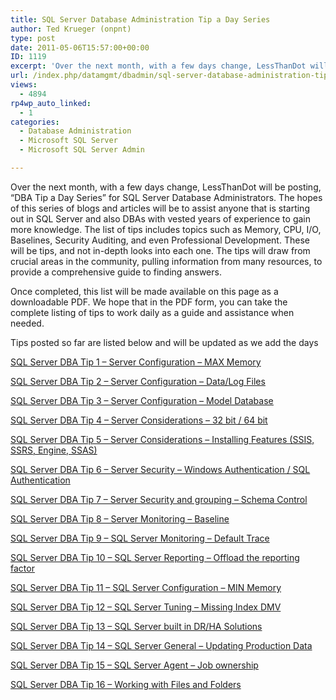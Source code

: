 ```yaml
---
title: SQL Server Database Administration Tip a Day Series
author: Ted Krueger (onpnt)
type: post
date: 2011-05-06T15:57:00+00:00
ID: 1119
excerpt: 'Over the next month, with a few days change, LessThanDot will be posting, “DBA Tip a Day Series” for SQL Server Database Administrators. The hopes of this series of blogs and articles will be to assist anyone that is starting out in SQL Server and also&hellip;'
url: /index.php/datamgmt/dbadmin/sql-server-database-administration-tip/
views:
  - 4894
rp4wp_auto_linked:
  - 1
categories:
  - Database Administration
  - Microsoft SQL Server
  - Microsoft SQL Server Admin

---
```

<div class="Nth msg">
  Over the next month, with a few days change, LessThanDot will be posting, “DBA Tip a Day Series” for SQL Server Database Administrators. The hopes of this series of blogs and articles will be to assist anyone that is starting out in SQL Server and also DBAs with vested years of experience to gain more knowledge. The list of tips includes topics such as Memory, CPU, I/O, Baselines, Security Auditing, and even Professional Development. These will be tips, and not in-depth looks into each one. The tips will draw from crucial areas in the community, pulling information from many resources, to provide a comprehensive guide to finding answers.</p> 
  
  <p>
    Once completed, this list will be made available on this page as a downloadable PDF. We hope that in the PDF form, you can take the complete listing of tips to work daily as a guide and assistance when needed.
  </p>
</div>

<div class="Nth msg">
  Tips posted so far are listed below and will be updated as we add the days</p> 
  
  <p>
    <a href="/index.php/DataMgmt/DBAdmin/sql-server-dba-tip-1">SQL Server DBA Tip 1 – Server Configuration – MAX Memory</a>
  </p>
  
  <p>
    <span style="text-decoration: underline;"><a href="/index.php/DataMgmt/DataDesign/sql-server-dba-tip-2">SQL Server DBA Tip 2 – Server Configuration – Data/Log Files</a> </span>
  </p>
  
  <p>
    <span style="text-decoration: underline;"><a href="/index.php/DataMgmt/DBAdmin/sql-server-dba-tip-6">SQL Server DBA Tip 3 – Server Configuration – Model Database</a> </span>
  </p>
  
  <p>
    <span style="text-decoration: underline;"><a href="/index.php/DataMgmt/DBAdmin/sql-server-32bit-64bit">SQL Server DBA Tip 4 – Server Considerations – 32 bit / 64 bit</a></span>
  </p>
  
  <p>
    <a title="SQL Server DBA Tip 5 - Server Considerations - Installing Features (SSIS, SSRS, Engine, SSAS)" href="/index.php/All/?p=1211">SQL Server DBA Tip 5 – Server Considerations – Installing Features (SSIS, SSRS, Engine, SSAS)</a>
  </p>
  
  <p>
    <a title="SQL Server DBA Tip 6 - Server Security – Windows Authentication / SQL Authentication" href="/index.php/All/?p=1212">SQL Server DBA Tip 6 – Server Security – Windows Authentication / SQL Authentication</a>
  </p>
  
  <p>
    <a title="SQL Server DBA Tip 7 - Server Security and grouping – Schema Control" href="/index.php/All/?p=1215">SQL Server DBA Tip 7 – Server Security and grouping – Schema Control</a>
  </p>
  
  <p>
    <a title="SQL Server DBA Tip 8 - Server Monitoring - Baseline" href="/index.php/All/?p=1223">SQL Server DBA Tip 8 – Server Monitoring – Baseline</a>
  </p>
  
  <p>
    <a title="SQL Server DBA Tip 9 – SQL Server Monitoring – Default Trace" href="/index.php/All/?p=1224">SQL Server DBA Tip 9 – SQL Server Monitoring – Default Trace</a>
  </p>
</div>

<a class="cluetip" title="SQL Server DBA Tip 10 – SQL Server Reporting – Offload the reporting factor" rel="/htsrv/call_plugin.php?plugin_ID=17&method=excerpt&params=a%3A1%3A%7Bs%3A6%3A%22postid%22%3Bs%3A4%3A%221225%22%3B%7D" href="/index.php/All/?p=1225">SQL Server DBA Tip 10 – SQL Server Reporting – Offload the reporting factor</a>

<a class="cluetip" title="SQL Server DBA Tip 11 – SQL Server Configuration – MIN Memory" rel="/htsrv/call_plugin.php?plugin_ID=17&method=excerpt&params=a%3A1%3A%7Bs%3A6%3A%22postid%22%3Bs%3A4%3A%221249%22%3B%7D" href="/index.php/All/?p=1249">SQL Server DBA Tip 11 – SQL Server Configuration – MIN Memory</a>

<a class="cluetip" title="SQL Server DBA Tip 12 – SQL Server Tuning – Missing Index DMV" rel="/htsrv/call_plugin.php?plugin_ID=17&method=excerpt&params=a%3A1%3A%7Bs%3A6%3A%22postid%22%3Bs%3A4%3A%221252%22%3B%7D" href="/index.php/All/?p=1252">SQL Server DBA Tip 12 – SQL Server Tuning – Missing Index DMV</a>

<a class="cluetip" title="SQL Server DBA Tip 13 – SQL Server built in DR/HA Solutions" rel="/htsrv/call_plugin.php?plugin_ID=17&method=excerpt&params=a%3A1%3A%7Bs%3A6%3A%22postid%22%3Bs%3A4%3A%221254%22%3B%7D" href="/index.php/All/?p=1254">SQL Server DBA Tip 13 – SQL Server built in DR/HA Solutions</a>

<a class="cluetip" title="SQL Server DBA Tip 14 – SQL Server General – Updating Production Data" rel="/htsrv/call_plugin.php?plugin_ID=17&method=excerpt&params=a%3A1%3A%7Bs%3A6%3A%22postid%22%3Bs%3A4%3A%221255%22%3B%7D" href="/index.php/All/?p=1255">SQL Server DBA Tip 14 – SQL Server General – Updating Production Data</a>

[SQL Server DBA Tip 15 – SQL Server Agent – Job ownership][1]

[SQL Server DBA Tip 16 – Working with Files and Folders][2]

 [1]: /index.php/All/?p=1259 "SQL Server DBA Tip 15 – SQL Server Agent – Job ownership"
 [2]: /index.php/All/?p=1262 "SQL Server DBA Tip 16 – Working with Files and Folders"